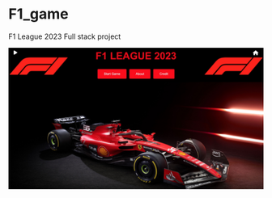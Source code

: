# F1_game
F1 League 2023 Full stack project

[![Watch the video](https://github.com/RobynDoyle/F1_game/blob/main/examples/ex1.jpg)]([https://github.com/RobynDoyle/F1_game/blob/main/thumbnail.jpg (https://github.com/RobynDoyle/F1_game/blob/main/f1_game.mp4))



